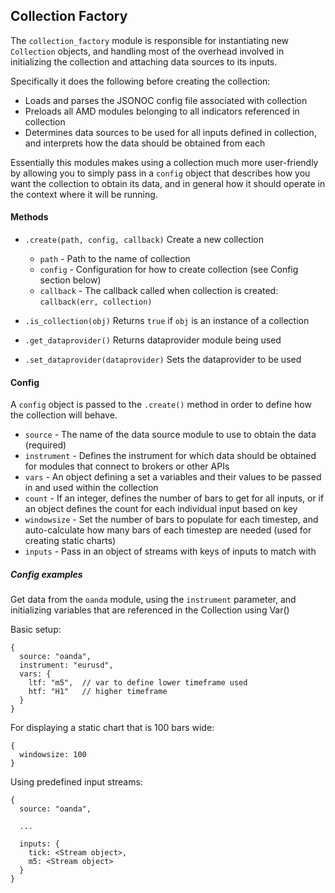 ## Collection Factory

The `collection_factory` module is responsible for instantiating new `Collection` objects, and handling most of the overhead involved in initializing the collection and attaching data sources to its inputs.  

Specifically it does the following before creating the collection:
- Loads and parses the JSONOC config file associated with collection
- Preloads all AMD modules belonging to all indicators referenced in collection 
- Determines data sources to be used for all inputs defined in collection, and interprets how the data should be obtained from each

Essentially this modules makes using a collection much more user-friendly by allowing you to simply pass in a `config` object that describes how you want the collection to obtain its data, and in general how it should operate in the context where it will be running.

#### Methods

- `.create(path, config, callback)`
  Create a new collection
    - `path` - Path to the name of collection
    - `config` - Configuration for how to create collection (see Config section below)
    - `callback` - The callback called when collection is created: `callback(err, collection)`

- `.is_collection(obj)`
  Returns `true` if `obj` is an instance of a collection

- `.get_dataprovider()`
  Returns dataprovider module being used

- `.set_dataprovider(dataprovider)`
  Sets the dataprovider to be used

#### Config

A `config` object is passed to the `.create()` method in order to define how the collection will behave.   

- `source` - The name of the data source module to use to obtain the data (required)
- `instrument` - Defines the instrument for which data should be obtained for modules that connect to brokers or other APIs
- `vars` - An object defining a set a variables and their values to be passed in and used within the collection
- `count` - If an integer, defines the number of bars to get for all inputs, or if an object defines the count for each individual input based on key
- `windowsize` - Set the number of bars to populate for each timestep, and auto-calculate how many bars of each timestep are needed (used for creating static charts)
- `inputs` - Pass in an object of streams with keys of inputs to match with

##### Config examples

Get data from the `oanda` module, using the `instrument` parameter, and initializing variables that are referenced in the Collection using Var()

Basic setup:
```
{
  source: "oanda",
  instrument: "eurusd",
  vars: {
    ltf: "m5",  // var to define lower timeframe used
    htf: "H1"   // higher timeframe
  }
}
```

For displaying a static chart that is 100 bars wide:
```
{
  windowsize: 100
}
```

Using predefined input streams:
```
{
  source: "oanda",
  
  ...
  
  inputs: {
    tick: <Stream object>,
    m5: <Stream object>
  }
}
```

